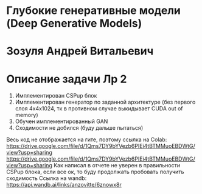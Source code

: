 # Глубокие генеративные модели (Deep Generative Models)
# Зозуля Андрей Витальевич
# Описание задачи Лр 2
1. Имплементирован CSPup блок
2. Имплементирован генератор по заданной архитектуре (без первого слоя 4x4x1024, тк в противном случае выкидывает CUDA out of memory)
3. Обучен имплементированный GAN
4. Сходимости не добился (буду дальше пытаться)


Весь код не отображается на гите, поэтому ссылка на Colab: https://drive.google.com/file/d/1Qms7DY9bYVezb6PIEi4tBTMMuoEBDWtG/view?usp=sharing
https://drive.google.com/file/d/1Qms7DY9bYVezb6PIEi4tBTMMuoEBDWtG/view?usp=sharing
Как написал в отчете не уверен в правильности CSPup блока, если все ок, то буду продолжать пробовать получить сходимость
Ссылка на wandb: https://api.wandb.ai/links/anzovitte/6znowx8r
